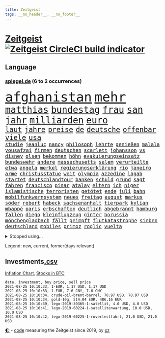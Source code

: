 ```yaml
---
title: Zeitgeist
tags: __no_header__, __no_footer__
---
```


# [Zeitgeist](https://oliz.io/zeitgeist/) [![Zeitgeist CircleCI build indicator](https://circleci.com/gh/ooz/zeitgeist.svg?style=shield)](https://circleci.com/gh/ooz/zeitgeist)

## Language

<h3><a href="https://www.spiegel.de" target="_blank">spiegel.de</a> (6 to 2 occurrences)</h3>
<p style="font-family:monospace">
<span style="font-size:32pt"><a href="news_links.html#afghanistan" class="current">afghanistan</a></span>
<span style="font-size:32pt"><a href="news_links.html#mehr" class="current">mehr</a></span>
<br>
<span style="font-size:22pt"><a href="news_links.html#matthias" class="current">matthias</a></span>
<span style="font-size:22pt"><a href="news_links.html#bundestag" class="current">bundestag</a></span>
<span style="font-size:22pt"><a href="news_links.html#frau" class="current">frau</a></span>
<span style="font-size:22pt"><a href="news_links.html#san" class="current">san</a></span>
<span style="font-size:22pt"><a href="news_links.html#jahr" class="current">jahr</a></span>
<span style="font-size:22pt"><a href="news_links.html#milliarden" class="current">milliarden</a></span>
<span style="font-size:22pt"><a href="news_links.html#euro" class="current">euro</a></span>
<br>
<span style="font-size:17pt"><a href="news_links.html#laut" class="current">laut</a></span>
<span style="font-size:17pt"><a href="news_links.html#jahre" class="current">jahre</a></span>
<span style="font-size:17pt"><a href="news_links.html#preise" class="current">preise</a></span>
<span style="font-size:17pt"><a href="news_links.html#de" class="current">de</a></span>
<span style="font-size:17pt"><a href="news_links.html#deutsche" class="current">deutsche</a></span>
<span style="font-size:17pt"><a href="news_links.html#offenbar" class="current">offenbar</a></span>
<span style="font-size:17pt"><a href="news_links.html#viele" class="current">viele</a></span>
<span style="font-size:17pt"><a href="news_links.html#usa" class="current">usa</a></span>
<br>
<span style="font-size:12pt"><a href="news_links.html#studie" class="current">studie</a></span>
<span style="font-size:12pt"><a href="news_links.html#jeanluc" class="new">jeanluc</a></span>
<span style="font-size:12pt"><a href="news_links.html#nancy" class="current">nancy</a></span>
<span style="font-size:12pt"><a href="news_links.html#philosoph" class="current">philosoph</a></span>
<span style="font-size:12pt"><a href="news_links.html#lehrte" class="new">lehrte</a></span>
<span style="font-size:12pt"><a href="news_links.html#genießen" class="current">genießen</a></span>
<span style="font-size:12pt"><a href="news_links.html#malala" class="new">malala</a></span>
<span style="font-size:12pt"><a href="news_links.html#yousafzai" class="new">yousafzai</a></span>
<span style="font-size:12pt"><a href="news_links.html#firmen" class="current">firmen</a></span>
<span style="font-size:12pt"><a href="news_links.html#deutschen" class="current">deutschen</a></span>
<span style="font-size:12pt"><a href="news_links.html#scarlett" class="current">scarlett</a></span>
<span style="font-size:12pt"><a href="news_links.html#johansson" class="current">johansson</a></span>
<span style="font-size:12pt"><a href="news_links.html#vs" class="current">vs</a></span>
<span style="font-size:12pt"><a href="news_links.html#disney" class="current">disney</a></span>
<span style="font-size:12pt"><a href="news_links.html#olsen" class="new">olsen</a></span>
<span style="font-size:12pt"><a href="news_links.html#bekommen" class="current">bekommen</a></span>
<span style="font-size:12pt"><a href="news_links.html#höhn" class="current">höhn</a></span>
<span style="font-size:12pt"><a href="news_links.html#evakuierungseinsatz" class="new">evakuierungseinsatz</a></span>
<span style="font-size:12pt"><a href="news_links.html#bundeswehr" class="current">bundeswehr</a></span>
<span style="font-size:12pt"><a href="news_links.html#andere" class="current">andere</a></span>
<span style="font-size:12pt"><a href="news_links.html#massachusetts" class="current">massachusetts</a></span>
<span style="font-size:12pt"><a href="news_links.html#salem" class="new">salem</a></span>
<span style="font-size:12pt"><a href="news_links.html#verurteilte" class="current">verurteilte</a></span>
<span style="font-size:12pt"><a href="news_links.html#etwa" class="current">etwa</a></span>
<span style="font-size:12pt"><a href="news_links.html#angela" class="current">angela</a></span>
<span style="font-size:12pt"><a href="news_links.html#merkel" class="current">merkel</a></span>
<span style="font-size:12pt"><a href="news_links.html#regierungserklärung" class="current">regierungserklärung</a></span>
<span style="font-size:12pt"><a href="news_links.html#rio" class="current">rio</a></span>
<span style="font-size:12pt"><a href="news_links.html#janeiro" class="current">janeiro</a></span>
<span style="font-size:12pt"><a href="news_links.html#arme" class="current">arme</a></span>
<span style="font-size:12pt"><a href="news_links.html#christusstatue" class="new">christusstatue</a></span>
<span style="font-size:12pt"><a href="news_links.html#weit" class="current">weit</a></span>
<span style="font-size:12pt"><a href="news_links.html#olympia" class="current">olympia</a></span>
<span style="font-size:12pt"><a href="news_links.html#azzedine" class="current">azzedine</a></span>
<span style="font-size:12pt"><a href="news_links.html#lagab" class="current">lagab</a></span>
<span style="font-size:12pt"><a href="news_links.html#startet" class="current">startet</a></span>
<span style="font-size:12pt"><a href="news_links.html#deutschlandtour" class="new">deutschlandtour</a></span>
<span style="font-size:12pt"><a href="news_links.html#banken" class="current">banken</a></span>
<span style="font-size:12pt"><a href="news_links.html#schuld" class="current">schuld</a></span>
<span style="font-size:12pt"><a href="news_links.html#grund" class="current">grund</a></span>
<span style="font-size:12pt"><a href="news_links.html#sagt" class="current">sagt</a></span>
<span style="font-size:12pt"><a href="news_links.html#fahren" class="current">fahren</a></span>
<span style="font-size:12pt"><a href="news_links.html#francisco" class="new">francisco</a></span>
<span style="font-size:12pt"><a href="news_links.html#pinar" class="current">pinar</a></span>
<span style="font-size:12pt"><a href="news_links.html#atalay" class="current">atalay</a></span>
<span style="font-size:12pt"><a href="news_links.html#eltern" class="current">eltern</a></span>
<span style="font-size:12pt"><a href="news_links.html#ich" class="current">ich</a></span>
<span style="font-size:12pt"><a href="news_links.html#niger" class="current">niger</a></span>
<span style="font-size:12pt"><a href="news_links.html#islamistische" class="current">islamistische</a></span>
<span style="font-size:12pt"><a href="news_links.html#terroristen" class="current">terroristen</a></span>
<span style="font-size:12pt"><a href="news_links.html#getötet" class="current">getötet</a></span>
<span style="font-size:12pt"><a href="news_links.html#ende" class="current">ende</a></span>
<span style="font-size:12pt"><a href="news_links.html#juli" class="current">juli</a></span>
<span style="font-size:12pt"><a href="news_links.html#bahn" class="current">bahn</a></span>
<span style="font-size:12pt"><a href="news_links.html#mobilfunkwarnsystem" class="new">mobilfunkwarnsystem</a></span>
<span style="font-size:12pt"><a href="news_links.html#neues" class="current">neues</a></span>
<span style="font-size:12pt"><a href="news_links.html#freitag" class="current">freitag</a></span>
<span style="font-size:12pt"><a href="news_links.html#august" class="current">august</a></span>
<span style="font-size:12pt"><a href="news_links.html#markus" class="current">markus</a></span>
<span style="font-size:12pt"><a href="news_links.html#söder" class="current">söder</a></span>
<span style="font-size:12pt"><a href="news_links.html#robert" class="current">robert</a></span>
<span style="font-size:12pt"><a href="news_links.html#habeck" class="current">habeck</a></span>
<span style="font-size:12pt"><a href="news_links.html#sachsenanhalt" class="current">sachsenanhalt</a></span>
<span style="font-size:12pt"><a href="news_links.html#tierpark" class="current">tierpark</a></span>
<span style="font-size:12pt"><a href="news_links.html#kylian" class="current">kylian</a></span>
<span style="font-size:12pt"><a href="news_links.html#mbappé" class="current">mbappé</a></span>
<span style="font-size:12pt"><a href="news_links.html#paris" class="current">paris</a></span>
<span style="font-size:12pt"><a href="news_links.html#erbschaften" class="new">erbschaften</a></span>
<span style="font-size:12pt"><a href="news_links.html#deutlich" class="current">deutlich</a></span>
<span style="font-size:12pt"><a href="news_links.html#abgebrannt" class="new">abgebrannt</a></span>
<span style="font-size:12pt"><a href="news_links.html#hamburg" class="current">hamburg</a></span>
<span style="font-size:12pt"><a href="news_links.html#fallen" class="current">fallen</a></span>
<span style="font-size:12pt"><a href="news_links.html#diego" class="current">diego</a></span>
<span style="font-size:12pt"><a href="news_links.html#kleinflugzeug" class="current">kleinflugzeug</a></span>
<span style="font-size:12pt"><a href="news_links.html#ginter" class="current">ginter</a></span>
<span style="font-size:12pt"><a href="news_links.html#borussia" class="current">borussia</a></span>
<span style="font-size:12pt"><a href="news_links.html#mönchengladbach" class="current">mönchengladbach</a></span>
<span style="font-size:12pt"><a href="news_links.html#fällt" class="current">fällt</a></span>
<span style="font-size:12pt"><a href="news_links.html#geimpft" class="current">geimpft</a></span>
<span style="font-size:12pt"><a href="news_links.html#flutkatastrophe" class="current">flutkatastrophe</a></span>
<span style="font-size:12pt"><a href="news_links.html#sieben" class="current">sieben</a></span>
<span style="font-size:12pt"><a href="news_links.html#deutschland" class="current">deutschland</a></span>
<span style="font-size:12pt"><a href="news_links.html#mobiles" class="current">mobiles</a></span>
<span style="font-size:12pt"><a href="news_links.html#primoz" class="current">primoz</a></span>
<span style="font-size:12pt"><a href="news_links.html#roglic" class="current">roglic</a></span>
<span style="font-size:12pt"><a href="news_links.html#vuelta" class="new">vuelta</a></span>
</p>
<details>
<summary>Stopped using...</summary>
<p class="former" style="font-size:12pt">
empfehlungen(307) enorm(307) rad(307) ruhe(307) widerspricht(307) wald(306) 39(305) coronatote(305) day(305) digitalisierung(305) eröffnet(305) gekürt(305) kurzarbeitergeld(305) leeren(305) schickte(305) street(305) verbindungen(305) atmosphäre(304) autor(304) beeinflussen(304) besorgt(304) dutzenden(304) eingegangen(304) liefern(304) lukas(304) senken(304) xi(304) bemühungen(303) diskriminiert(303) führende(303) gekostet(303) gesagt(303) influencerin(303) lewandowski(303) recep(303) stimmte(303) tayyip(303) verärgert(303) you(303) zweifeln(303) zweifelt(303) bewegung(302) christopher(302) geschrieben(302) h(302) hinweisen(302) kriminellen(302) nachhaltig(302) tore(302) umdenken(302) unserer(302) zeiten(302) überzeugen(302) 110(301) amsterdam(301) ausgenutzt(301) bittere(301) dahin(301) einstigen(301) emotionalen(301) eric(301) halle(301) medizin(301) post(301) schiedsrichter(301) software(301) todesfälle(301) unosicherheitsrat(301) alkohol(300) ausfallen(300) beschluss(300) besetzt(300) coronaquarantäne(300) dauer(300) finanzaufsicht(300) manchmal(300) schadet(300) spielraum(300) teilnehmen(300) witz(300) zahlreicher(300) ärgert(300) arbeitgeber(299) bahnhof(299) demonstration(299) deswegen(299) einführen(299) eskalieren(299) fauci(299) kandidatin(299) kommunen(299) lautet(299) literatur(299) mysteriöse(299) philip(299) rechtliche(299) solingen(299) studierenden(299) trainieren(299) verwirrung(299) williams(299) zählt(299) anscheinend(298) asiatischen(298) begrenzen(298) dezember(298) hebt(298) hotspots(298) parteitag(298) plädiert(298) regierungen(298) respekt(298) silicon(298) ultimatum(298) unabhängigkeit(298) verpassen(298) woher(298) überschattet(298) ablauf(297) betreiber(297) coronahilfen(297) ford(297) glimpflich(297) höchststand(297) persönlichen(297) schildert(297) schritte(297) verteidigung(297) wirecard(297) ausfall(296) beispielen(296) benennen(296) debattiert(296) dementiert(296) emmanuel(296) endete(296) first(296) fließt(296) infizierten(296) macron(296) priester(296) umstritten(296) ungarns(296) untersuchen(296) usamerikaner(296) angestellte(295) arizona(295) behinderung(295) d(295) durcheinander(295) erheblich(295) freigestellt(295) gesunden(295) hungerstreik(295) medienbericht(295) plätze(295) sexismus(295) steuer(295) vergleicht(295) wettlauf(295) wälder(295) einziehen(294) europäischer(294) gemeinsamen(294) hubertus(294) islamischer(294) mancherorts(294) tauchen(294) umsetzen(294) unten(294) wirtschaftsministerium(294) wohnhaus(294) 130(293) dubai(293) erfurter(293) gefängnisstrafe(293) gigantische(293) hauses(293) herrschen(293) härter(293) ministerpräsidentin(293) rutschen(293) schauen(293) verbände(293) ägypten(293) abschaffen(292) coach(292) f(292) moderator(292) okay(292) österreicher(292) atem(291) fernen(291) kanzleramtschef(291) mörder(291) nahezu(291) unfreiwillig(291) versorgen(291) clemens(290) dfbelf(290) erfurt(290) fake(290) gemein(290) großbritanniens(290) inszeniert(290) jimmy(290) manipulierte(290) salzburg(290) spekuliert(290) verpflichtung(290) versuche(290) aktiv(289) ergibt(289) format(289) gesetze(289) lücke(289) organisatoren(289) restaurant(289) rom(289) torhüter(289) bürgermeisterin(288) gestritten(288) mitgliedschaft(288) pipeline(288) rechtsaußen(288) verwüstungen(288) zahlte(288) zurücktreten(288) erkrankung(287) finanzieren(287) forum(287) kommende(287) verläufen(287) 61(286) 94(286) affäre(286) demokratischen(286) drohe(286) haftstrafen(286) krawallen(286) vorsprung(286) diebstahl(285) historischer(285) image(285) immunität(285) duisburg(284) legendäre(284) wahren(284) zugelassenen(284) emails(283) erdrutsch(283) garten(283) status(283) handel(282) kaiser(282) loch(282) ungleich(282) voraussetzungen(282) ausgangssperren(281) außenministerium(281) limit(281) ständig(281) verstanden(281) wach(281) bevorstehen(280) eroberte(280) golden(280) monats(280) präsenzunterricht(280) unregelmäßigkeiten(280) fragte(279) rettete(279) rundfunk(279) thüringens(279) wirtschaftswachstum(279) behalten(278) telefon(278) vermissen(278) zuständig(278) älter(278) antonio(277) bezahlung(277) boykott(277) bruce(277) nachbar(277) 49(276) bisherigen(276) budapest(276) festival(276) kassierte(276) katholischen(276) marx(276) schrecken(276) ute(276) abstieg(275) apps(275) beitrag(275) bester(275) digital(275) erinnerung(275) projekte(275) bier(274) jubeln(274) landwirtschaft(274) retter(274) spaltung(274) startete(274) psychisch(273) rasen(273) stimmten(273) verträge(273) wirksamkeit(273) albtraum(272) fehlende(272) heutigen(272) händler(272) mobilfunknetz(272) verfassungsgericht(272) widmet(272) drin(271) fotografin(271) klassische(271) ruanda(271) bundesamts(270) exberater(270) betrogen(269) enorme(269) erweist(269) erstochen(268) niedrig(268) frontex(267) jordan(267) versorgung(267) weile(267) ämter(267) dr(265) fähigkeiten(265) onlineplattformen(265) türen(265) cas(264) ertrunken(264) gläubige(263) senioren(263) tuchel(262) herum(261) vorläufig(261) dortmunder(260) fluss(260) königreich(260) küche(259) zurecht(259) gerieten(258) wechselunterricht(258) palmer(257) verzögerungen(257) vorschriften(257) schwarzes(256) björn(255) entbrannt(255) härte(255) anderswo(253) ausgaben(253) startup(253) schieben(252) erlaubte(251) lopez(251) topspiel(251) ussängerin(251) nächstes(250) ausgetragen(249) beworben(249) tina(248) überlastet(248) elektromobilität(247) kenia(246) lockern(246) berufswahl(245) kehrtwende(245) lauern(245) niedrigen(245) weltmeisterschaft(245) zufällig(245) drohung(244) höcke(244) zoom(244) rakete(243) indiana(242) randalierer(242) rückgängig(242) delegierten(241) fotografieren(241) mitstreiter(241) größe(240) begleiter(239) taxifahrer(239) berufsaussichten(238) gala(238) bundespräsidenten(237) freiheiten(237) mehren(237) geste(236) dreyer(235) malu(235) rheinlandpfälzische(235) 1971(234) krawalle(234) tobias(233) mängel(232) bundeskabinett(231) milliardäre(228) mount(228) transgender(228) badenwürttembergischen(226) biontech/pfizer(226) politischer(225) rüstet(225) behindert(223) coronabedingungen(223) kursiert(222) queere(222) schauspielern(221) trikots(221) wahlprogramm(220) würzburg(219) sportgerichtshof(218) legenden(216) ältesten(215) 450(214) abgrund(214) euland(214) prominenten(213) saisonende(212) moralische(211) trümmer(209) flieger(208) rechtsbruch(207) anfragen(206) geräusche(206) entgehen(205) schlaf(205) fußballspiele(203) beigelegt(202) knappen(201) riskanten(201) arbeitsgericht(200) brad(199) jakob(199) niederländer(199) schulabschluss(199) ausbeutung(198) rasche(198) ag(197) infos(197) iv(197) deine(196) anna(195) schwacher(195) branson(193) burg(192) chloé(192) zhao(192) tübinger(191) championship(189) stapeln(188) dokumentieren(187) speziellen(187) eugrenzschutzagentur(186) jenen(186) radsportler(186) 00(185) vereinbarung(184) palast(183) verweisen(182) schuljahr(181) völkermord(181) heutige(179) schatz(179) stromnetz(178) fahrten(177) neuwahl(177) taucher(177) gartenkolumne(176) homeschooling(176) hunden(176) pitt(176) neonazis(175) oscar(174) etappe(173) rudert(173) jubelt(172) rechtmäßig(172) 242(171) apokalypse(170) flüsse(170) trinkt(170) euskirchen(168) potenziell(168) flächendeckende(167) geiselnahme(167) v(167) california(165) fußballspieler(165) unionsabgeordnete(164) überzeugung(163) königs(162) hochrechnungen(160) unzureichend(160) bestellte(159) bischof(159) jersey(159) wunden(159) ehrliche(158) gleicher(158) exuspräsidenten(156) graben(156) notstand(156) carlos(155) elite(155) gegnerin(154) rausch(154) längerem(152) aufgenommenes(151) entschuldigte(151) internetriesen(151) natotruppen(151) unternimmt(151) übernahm(151) goldene(150) abbringen(149) todesursache(149) fußballerinnen(148) export(147) usrapper(145) ausländischen(144) gebühren(144) marokkanischen(144) rum(144) verhältnissen(143) gebildet(140) kriege(140) angeht(139) eingeschlagen(139) ghosn(139) kuchen(139) tübingen(139) bauarbeiter(138) lahm(138) henning(136) doppelte(135) kündigungen(135) beatmungsgeräte(134) beileid(134) free(134) spitzenkandidaten(134) exklusive(133) platzte(132) anzutreten(131) ausfahrt(131) fraktionen(131) mechanismus(130) verglich(130) steffi(129) halbinsel(127) leichtathletikverband(127) testergebnisse(127) mitgliedern(126) belgische(124) kleinflugzeugs(124) staatsanwälte(123) äthiopische(121) entfernten(120) kolonialismus(119) bumerang(118) proben(118) miriam(116) joseph(114) 2026(113) nachhaltigkeit(113) professionellen(113) radfahren(113) erdoğans(112) redbullpilot(111) bewältigt(110) heldin(109) louvre(109) rügt(109) formuliert(108) tunnel(107) mindeststeuer(106) flexibilität(105) ulrike(105) graue(104) superreichen(104) überraschungssieger(104) wettbewerbsvorteil(103) zidane(103) zinédine(103) zunichte(102) cannes(101) kuh(100) vereinigung(100) bassist(99) bestreiten(99) invasion(99) chilenische(98) konkurrent(98) überflutetem(98) wintersport(97) ire(96) turnierbeginn(96) naturschutzbund(93) zielen(93) zündete(93) verstappens(92) peloton(91) steuerreform(91) zusehends(91) entertainer(90) menschenrechtsverstöße(90) veraltet(90) annette(89) bedeute(89) bio(89) faris(89) hetze(89) passé(89) personalvorstand(89) verrat(89) achtung(88) ansprüche(88) bundeskartellamt(88) tragschrauber(88) wettkämpfen(88) güterzug(87) kannten(87) raketenbeschuss(87) freistellen(86) parade(86) vize(86) cummings(85) übergriff(85) ablösen(84) anfänger(84) geländer(84) kompliment(84) richteten(84) getroffene(83) jahrelanger(83) matchball(83) niederländerin(83) pornografie(83) stürmerin(83) tresor(83) arbeitern(82) christa(82) clubs(82) missbrauche(82) reinhard(82) busfahrer(81) charlotte(81) frustrierten(81) geburtstagsfoto(81) prognostizieren(81) unbezahlt(81) verschrien(81) übergoss(81) defektes(80) emanuel(80) gaffer(80) planten(80) startupgründer(80) 235(79) ambitioniertere(79) eingebüßt(79) lohnniveau(79) stürzten(79) deuten(78) einfallen(78) eskalierten(78) trüben(78) buchmann(77) kreise(77) schwerste(77) staatstrojaner(77) breitbandausbau(76) coronatief(76) höckes(76) riskierte(76) change(75) strafverfolgung(75) uraltrekord(75) fed(74) regierungsangaben(74) sahen(74) schämen(74) unbemerkt(74) welpenhandel(74) berücksichtigt(73) gefechten(73) homophoben(73) speicher(73) stadtschloss(73) unfassbar(73) 1990(72) aufgeteilt(72) lacher(72) talkshow(72) zentralrat(72) dicker(71) mitregieren(71) wilfried(71) zustande(71) aussichtslos(70) beschrieben(70) gezählt(70) knackte(70) lateinamerikas(70) lindners(70) luisa(70) neubauer(70) pilotinnen(70) sicherheitsgründen(70) institutionen(69) kletterten(69) prügelattacke(69) bezeichnung(68) enttäuschungen(68) erbgut(68) journalistenverband(68) spezialisierte(68) wumms(68) meilenstein(67) sprintstar(67) turner(67) unweigerlich(67) würfel(67) abzusehen(66) hochumstritten(66) marokkanische(66) ruinen(66) kindergarten(65) rutschten(65) überschüttet(65) abschiebung(64) auftaktspiel(64) felix(64) gekrönt(64) herrliche(64) lehrerverband(64) showbühne(64) benachteiligt(63) eingestürzt(63) energieagentur(63) entwischt(63) humboldt(63) kulturtipps(63) topsprinter(63) ausstellen(62) deutschkolumne(62) gegeißelt(62) julius(62) lehren(62) maskentragen(62) stärkeren(62) wog(62) glyphosat(61) landtags(61) mulmiges(61) neapel(61) panzers(61) ureinwohnern(61) 170(59) festgenommenen(59) kapern(59) kuntz(59) listenplatz(59) notlandung(59) unteren(59) usrichter(59) spitzen(58) 23jährige(57) ausgeben(57) ausnutzen(57) erneutem(57) leclerc(57) majorsieger(57) populärsten(57) reinhold(57) sudan(57) beigeschmack(56) extremsportler(56) finger(56) monaco(56) mühelos(56) berchtesgaden(55) darstellung(55) koreanischen(55) terroranschlägen(55) videospiel(55) belgischen(54) fehlers(54) klassenräume(54) medienboykott(54) morgenstunden(54) bundesrichter(53) csd(53) hallein(53) unlauter(53) a61(52) erhalt(52) getreten(52) weigerte(52) bitcoinrechner(51) eurozone(51) galaxien(51) 27jährige(50) abhalten(50) autoschlüssel(50) heiratete(50) kohlschreiber(50) ryanair(50) bürgern(49) gesichtserkennung(49) hochrechnung(49) konzepte(49) mythos(49) vollgelaufene(49) wahllokale(49) wassermassen(49) überschwemmte(49) ai(48) allgegenwärtig(48) clearview(48) echt(48) exporteur(48) landesvater(48) lara(48) mangelware(48) misstrauensantrag(48) politikwissenschaftlerin(48) 53jährige(47) 77jährige(47) boltenhagen(47) professionelle(47) symbolträchtigen(47) topstars(47) vorhersehbaren(47) bundespressekonferenz(46) identifizieren(46) jon(46) unheil(46) vorgezogene(46) mitspielen(45) pressetermine(45) sammelt(45) urlaubszeit(45) aktueller(44) ezb(44) familienunternehmen(44) fern(44) lena(44) phoenix(44) renteneintritt(44) suns(44) wahlsieger(44) anfängen(43) bestseller(43) ertrinken(43) gerichtet(43) impfausweis(43) knöpft(43) luxushotel(43) peters(43) staatschefs(43) traditionelle(43) unklaren(43) ferieninsel(42) kroatien(42) landwirtschaftsministerin(42) psychiatrischer(42) schied(42) vodafone(42) abgeordnetengesetz(41) größtenteils(41) kalifornischen(41) ohrfeige(41) reguliert(41) rücktrittsgesuch(41) steueroasen(41) topfavoriten(41) 03(39) absurde(39) drohenden(39) erzbischofs(39) fehmarn(39) gebäck(39) kündigten(39) sommerhitze(39) versichert(39) vorerkrankungen(39) freute(38) klicks(38) pflegeheim(38) reine(38) vereitelt(38) berchtesgadener(37) gründet(37) pirouetten(37) but(36) danny(36) drückten(36) erlag(36) ohnehin(36) prophezeit(36) bolsonaros(35) coronaimpfnachweis(35) fraß(35) gewaltigen(35) pressesprecher(35) sangen(35) abschiedsgeschenk(34) badeunfällen(34) hildesheim(34) schlichten(34) verurteilter(34) vorbereitungen(34) pornhub(33) raumschiff(33) rissen(33) astronomen(32) auflösung(32) riskante(32) schaute(32) schreie(32) visa(32) 72(31) heutiger(31) pornoportal(31) rentenalter(31) spitzenpolitiker(31) abbekommen(30) churchill(30) damalige(30) gleise(30) uganda(30) winston(30) akademie(29) angesehen(29) enttäuschend(29) hubble(29) klientel(29) verlassene(29) denis(28) günstige(28) lgbtqgesetz(28) rekordhitze(28) verschont(28) übertraf(28) ansteckende(27) benzinern(27) berüchtigt(27) sklaverei(27) 60000(26) afghanistanmission(26) geldwäsche(26) gewandelt(26) hilfsmittel(26) maastricht(26) raumfahrtprogramm(26) stufen(26) sätze(26) dazwischen(25) verrückt(25) heftigem(24) interpretiert(24) süddeutschland(24) verwandte(24) destabilisieren(23) irreführung(23) softwareproblem(23) verwenden(23) wmspitzenreiter(23) abschauen(22) düsterer(22) frustriert(22) gorillas(22) nachholen(22) sexualisierte(22) tibet(22) beinhaltet(21) co2emissionen(21) deltawelle(21) filmfestspielen(21) spiegelkulturtipps(21) springsteen(21) tagessieg(21) uswestküste(21) wahlprogramme(21) brücken(20) haie(20) kruse(20) pianist(20) spezies(20) technisches(20) vermiest(20) abdirahman(19) bundeswehrhelfern(19) dauerte(19) nbafinals(19) südafrikas(19) videokonferenzanbieter(19) wohlleben(19) erlangen(18) gezittert(18) nachtzug(18) tadej(18) bafin(17) bedient(17) betrachten(17) cavendish(17) georgien(17) olympiaauswahl(17) rockband(17) sang(17) sperrung(17) strafbefehle(17) unkrautvernichtungsmittel(17) belästigungen(16) bucks(16) c(16) dienstleister(16) erklimmt(16) milwaukee(16) unwetterschäden(16) zauber(16) austragungsort(15) ballon(15) brisbane(15) entlastungen(15) hackerangriffe(15) merckx(15) pogačar(15) raumfahrtprogramms(15) zweijähriger(15) bär(14) g20staaten(14) kriminalpolizei(14) kriminalreporter(14) matej(14) mohorič(14) slowene(14) amsterdamer(13) bakterien(13) blind(13) fußballsaison(13) jährlichen(13) niedersachen(13) transfermeldungen(13) zwischendurch(13) übelkeit(13) bam(12) claude(12) deich(12) fieber(12) gesundheitsbehörde(12) kosovo(12) schadensbegrenzung(12) waggon(12) zweijährige(12) 77(11) aert(11) bewies(11) dreimalige(11) exchef(11) python(11) rekordtemperaturen(11) reste(11) schwiegereltern(11) tagt(11) wout(11)
</p>
</details>
<p>Legend: <span class="new">new</span>, <span class="current">current</span>, <span class="former">former(days relevant)</span></p>

## Investments[.csv](investments.csv)

[Inflation Chart](https://inflationchart.com),
[Stocks in BTC](https://stonksinbtc.xyz/)

```
date, investment, buy price, sell price
2021-08-25 10:10:33, 1-EUR, 1.17 USD, 1.17 USD
2021-08-25 10:10:33, 1-EUR, 7.6 CNY, 7.6 CNY
2021-08-25 10:10:34, crude-oil-brent-barrel, 70.97 USD, 70.97 USD
2021-08-25 10:10:34, gold-10g, 514.04 EUR, 486.16 EUR
2021-08-25 10:10:39, lego-2019-30365-1-satellit, 4.0 USD, 4.0 USD
2021-08-25 10:10:41, lego-2019-60224-1-satellitenwartung, 10.0 USD, 10.0 USD
2021-08-25 10:10:42, lego-2019-60225-1-rovertestfahrt, 21.0 USD, 21.0 USD
```

<footer>
<a href="javascript:toggleTheme()" class="nav">🌓</a>
- <a href="https://github.com/ooz/zeitgeist">code</a> measuring the Zeitgeist since 2019, by <a href="https://oliz.io">oz</a>
</footer>

